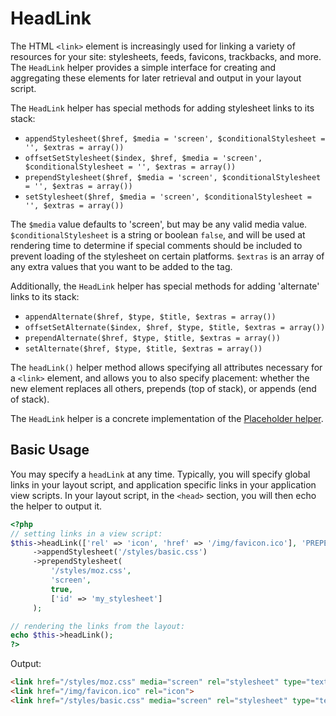 # HeadLink

The HTML `<link>` element is increasingly used for linking a variety of
resources for your site: stylesheets, feeds, favicons, trackbacks, and more. The
`HeadLink` helper provides a simple interface for creating and aggregating these
elements for later retrieval and output in your layout script.

The `HeadLink` helper has special methods for adding stylesheet links to its
stack:

- `appendStylesheet($href, $media = 'screen', $conditionalStylesheet = '', $extras = array())`
- `offsetSetStylesheet($index, $href, $media = 'screen', $conditionalStylesheet = '', $extras = array())`
- `prependStylesheet($href, $media = 'screen', $conditionalStylesheet = '', $extras = array())`
- `setStylesheet($href, $media = 'screen', $conditionalStylesheet = '', $extras = array())`

The `$media` value defaults to 'screen', but may be any valid media value.
`$conditionalStylesheet` is a string or boolean `false`, and will be used at
rendering time to determine if special comments should be included to prevent
loading of the stylesheet on certain platforms. `$extras` is an array of any
extra values that you want to be added to the tag.

Additionally, the `HeadLink` helper has special methods for adding 'alternate'
links to its stack:

- `appendAlternate($href, $type, $title, $extras = array())`
- `offsetSetAlternate($index, $href, $type, $title, $extras = array())`
- `prependAlternate($href, $type, $title, $extras = array())`
- `setAlternate($href, $type, $title, $extras = array())`

The `headLink()` helper method allows specifying all attributes necessary for a
`<link>` element, and allows you to also specify placement: whether the
new element replaces all others, prepends (top of stack), or appends (end of
stack).

The `HeadLink` helper is a concrete implementation of the
[Placeholder helper](placeholder.md).

## Basic Usage

You may specify a `headLink` at any time. Typically, you will specify global
links in your layout script, and application specific links in your application
view scripts. In your layout script, in the `<head>` section, you will then echo
the helper to output it.

```php
<?php
// setting links in a view script:
$this->headLink(['rel' => 'icon', 'href' => '/img/favicon.ico'], 'PREPEND')
     ->appendStylesheet('/styles/basic.css')
     ->prependStylesheet(
         '/styles/moz.css',
         'screen',
         true,
         ['id' => 'my_stylesheet']
     );

// rendering the links from the layout:
echo $this->headLink();
?>
```

Output:

```html
<link href="/styles/moz.css" media="screen" rel="stylesheet" type="text/css" id="my_stylesheet">
<link href="/img/favicon.ico" rel="icon">
<link href="/styles/basic.css" media="screen" rel="stylesheet" type="text/css">
```
